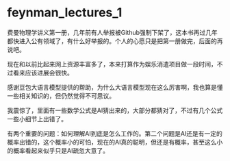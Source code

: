 # feynman_lectures_1
费曼物理学讲义第一册，几年前有人举报被Github强制下架了，这本书再过几年都快进入公有领域了，有什么好举报的。个人的心愿只是把第一册做完，后面的再说吧。

现在和以前比起来网上资源丰富多了，本来打算作为娱乐消遣项目做一段时间，不过看来应该进展会很快。

感谢豆包大语言模型提供的帮助，为什么大语言模型现在这么厉害啊，我也算是懂一些相关知识的，但仍然觉得不可思议。

我震惊了，里面有一些数学公式是AI猜出来的，大部分都猜对了，不过有几个公式一些小细节上出错了。

有两个重要的问题：如何理解AI到底是怎么工作的。第二个问题是AI还是有一定的概率出错的，这个概率小的可怕，现在的AI真的聪明，但还是有概率，甚至这么小的概率看起来似乎只是AI疏忽大意了。
